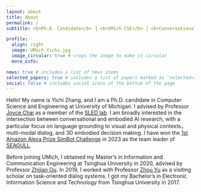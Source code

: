 ```yaml
---
layout: about
title: About
permalink: /
subtitle: <b>Ph.D. Candidate</b> ⎟ <b>UMich CSE</b> ⎟ <b>Conversational AI</b> ⎟ <b>Embodied AI</b> ⎟ <b>Multi-Modal</b>

profile:
  align: right
  image: UMich_Yichi.jpg
  image_circular: true # crops the image to make it circular
  more_info:

news: true # includes a list of news items
selected_papers: true # includes a list of papers marked as "selected={true}"
social: false # includes social icons at the bottom of the page
---
```


Hello! My name is Yichi Zhang, and I am a Ph.D. candidate in Computer Science and Engineering at University of Michigan. I advised by Professor [Joyce Chai](https://web.eecs.umich.edu/~chaijy/) as a member of the [SLED lab](https://sled.eecs.umich.edu/). I am broadly interested in the intersection between conversational and embodied AI research, with a particular focus on language grounding to visual and physical contexts， multi-modal dialog, and 3D embodied decision making. I have won the [1st Amazon Alexa Prize SimBot Challenge](https://www.amazon.science/alexa-prize/simbot-challenge) in 2023 as the team leader of [SEAGULL](https://www.amazon.science/alexa-prize/university-of-michigans-seagull-wins-alexa-prize-simbot-challenge).

Before joining UMich, I obtained my Master’s in Information and Communication Engineering at Tsinghua University in 2020, advised by Professor [Zhijian Ou](http://oa.ee.tsinghua.edu.cn/ouzhijian/). In 2019, I worked with Professor [Zhou Yu](https://www.cs.columbia.edu/~zhouyu/) as a visiting scholar on task-oriented dialog systems. I got my Bachelor’s in Electronic Information Science and Technology from Tsinghua University in 2017. 
